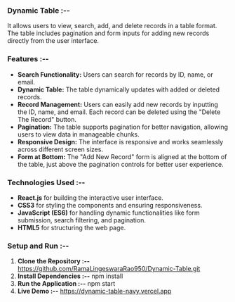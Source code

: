 ### Dynamic Table :--
It allows users to view, search, add, and delete records in a table format. The table includes pagination and form inputs for adding new records directly from the user interface.

### Features :--
- **Search Functionality:** Users can search for records by ID, name, or email.
- **Dynamic Table:** The table dynamically updates with added or deleted records.
- **Record Management:** Users can easily add new records by inputting the ID, name, and email. Each record can be deleted using the "Delete The Record" button.
- **Pagination:** The table supports pagination for better navigation, allowing users to view data in manageable chunks.
- **Responsive Design:** The interface is responsive and works seamlessly across different screen sizes.
- **Form at Bottom:** The "Add New Record" form is aligned at the bottom of the table, just above the pagination controls for better user experience.

### Technologies Used :--
- **React.js** for building the interactive user interface.
- **CSS3** for styling the components and ensuring responsiveness.
- **JavaScript (ES6)** for handling dynamic functionalities like form submission, search filtering, and pagination.
- **HTML5** for structuring the web page.

### Setup and Run :--
1. **Clone the Repository :--**
      https://github.com/RamaLingeswaraRao950/Dynamic-Table.git
2. **Install Dependencies :--**
     npm install
3. **Run the Application :--**
      npm start
4. **Live Demo :--**
      https://dynamic-table-navy.vercel.app
